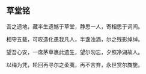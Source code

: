 ## 草堂铭

吾之遗地，藏半生遗憾于草堂，静思一人，寄相思于词间。

相守五载，可叹造化愚我凡人，半盏浊酒，尔之残影绰绰。

望吾心安，一席茅草裹此遗生，望尔勿忘，夕照净湖故人。

以梅为凭，轮回再寻尔之柔荑，再不言弃，永世赏尔旖旎。

